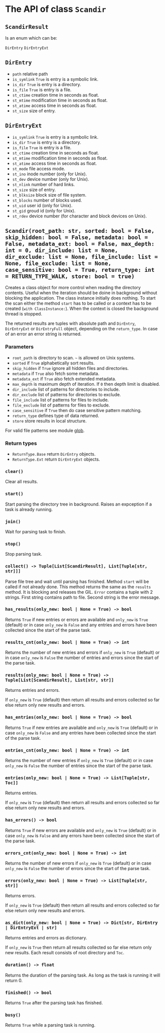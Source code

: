 # The API of class ``Scandir``

## ``ScandirResult``

Is an enum which can be:

``DirEntry``
``DirEntryExt``

## ``DirEntry``

- ``path`` relative path
- ``is_symlink`` ``True`` is entry is a symbolic link.
- ``is_dir`` ``True`` is entry is a directory.
- ``is_file`` ``True`` is entry is a file.
- ``st_ctime`` creation time in seconds as float.
- ``st_mtime`` modification time in seconds as float.
- ``st_atime`` access time in seconds as float.
- ``st_size`` size of entry.

## ``DirEntryExt``

- ``is_symlink`` ``True`` is entry is a symbolic link.
- ``is_dir`` ``True`` is entry is a directory.
- ``is_file`` ``True`` is entry is a file.
- ``st_ctime`` creation time in seconds as float.
- ``st_mtime`` modification time in seconds as float.
- ``st_atime`` access time in seconds as float.
- ``st_mode`` file access mode.
- ``st_ino`` inode number (only for Unix).
- ``st_dev`` device number (only for Unix).
- ``st_nlink`` number of hard links.
- ``st_size`` size of entry.
- ``st_blksize`` block size of file system.
- ``st_blocks`` number of blocks used.
- ``st_uid`` user id (only for Unix).
- ``st_gid`` groud id (only for Unix).
- ``st_rdev`` device number (for character and block devices on Unix).

## ``Scandir(root_path: str, sorted: bool = False, skip_hidden: bool = False, metadata: bool = False, metadata_ext: bool = False, max_depth: int = 0, dir_include: list = None, dir_exclude: list = None, file_include: list = None, file_exclude: list = None, case_sensitive: bool = True, return_type: int = RETURN_TYPE_WALK, store: bool = true)``

Creates a class object for more control when reading the directory contents. Useful when the iteration should be doine in background without blocking the application. The class instance initially does nothing. To start the scan either the method ``start`` has to be called or a context has to be created (``with ClassInstance:``). When the context is closed the background thread is stopped.

The returned results are tuples with absolute path and `DirEntry`, `DirEntryExt` or `DirEntryFull` object, depending on the `return_type`. In case of an error an error string is returned.

### Parameters

- ``root_path`` is directory to scan. ``~`` is allowed on Unix systems.
- ``sorted`` if ``True`` alphabetically sort results.
- ``skip_hidden`` if ``True`` ignore all hidden files and directories.
- ``metadata`` if ``True`` also fetch some metadata.
- ``metadata_ext`` if ``True`` also fetch extended metadata.
- ``max_depth`` is maximum depth of iteration. If ``0`` then depth limit is disabled.
- ``dir_include`` list of patterns for directories to include.
- ``dir_exclude`` list of patterns for directories to exclude.
- ``file_include`` list of patterns for files to include.
- ``file_exclude`` list of patterns for files to exclude.
- ``case_sensitive`` if `True` then do case sensitive pattern matching.
- ``return_type`` defines type of data returned.
- ``store`` store results in local structure.

For valid file patterns see module [glob](https://docs.rs/glob/0.3.0/glob/struct.Pattern.html).

### Return types

- ``ReturnType.Base`` return ``DirEntry`` objects.
- ``ReturnType.Ext`` return ``DirEntryExt`` objects.

### ``clear()``

Clear all results.

### ``start()``

Start parsing the directory tree in background. Raises an expception if a task is already running.

### ``join()``

Wait for parsing task to finish.

### ``stop()``

Stop parsing task.

### ``collect() -> Tuple[List[ScandirResult], List[Tuple[str, str]]]``

Parse file tree and wait until parsing has finished. Method ``start`` will be called if not already done. This method returns the same as the ``results`` method. It is blocking and releases the GIL.
``Error`` contains a tuple with 2 strings. First string contains path to file. Second string is the error message.

### ``has_results(only_new: bool | None = True) -> bool``

Returns ``True`` if new entries or errors are available and ``only_new`` is ``True`` (default) or in case ``only_new`` is ``False`` and any entries and errors have been collected since the start of the parse task.

### ``results_cnt(only_new: bool | None = True) -> int``

Returns the number of new entries and errors if ``only_new`` is ``True`` (default) or in case ``only_new`` is ``False`` the number of entries and errors since the start of the parse task.

### ``results(only_new: bool | None = True) -> Tuple[List[ScandirResult], List[str, str]]``

Returns entries and errors.

If ``only_new`` is ``True`` (default) then return all results and errors collected so far else return only new results and errors.

### ``has_entries(only_new: bool | None = True) -> bool``

Returns ``True`` if new entries are available and ``only_new`` is ``True`` (default) or in case ``only_new`` is ``False`` and any entries have been collected since the start of the parse task.

### ``entries_cnt(only_new: bool | None = True) -> int``

Returns the number of new entries if ``only_new`` is ``True`` (default) or in case ``only_new`` is ``False`` the number of entries since the start of the parse task.

### ``entries(only_new: bool | None = True) -> List[Tuple[str, Toc]]``

Returns entries.

If ``only_new`` is ``True`` (default) then return all results and errors collected so far else return only new results and errors.

### ``has_errors() -> bool``

Returns ``True`` if new errors are available and ``only_new`` is ``True`` (default) or in case ``only_new`` is ``False`` and any errors have been collected since the start of the parse task.

### ``errors_cnt(only_new: bool | None = True) -> int``

Returns the number of new errors if ``only_new`` is ``True`` (default) or in case ``only_new`` is ``False`` the number of errors since the start of the parse task.

### ``errors(only_new: bool | None = True) -> List[Tuple[str, str]]``

Returns errors.

If ``only_new`` is ``True`` (default) then return all results and errors collected so far else return only new results and errors.

### ``as_dict(only_new: bool | None = True) -> Dict[str, DirEntry | DirEntryExt | str]``

Returns entries and errors as dictionary.

If ``only_new`` is ``True`` then return all results collected so far else return only new results. Each result consists of root directory and ``Toc``.

### ``duration() -> float``

Returns the duration of the parsing task. As long as the task is running it will return 0.

### ``finished() -> bool``

Returns ``True`` after the parsing task has finished.

### ``busy()``

Returns ``True`` while a parsing task is running.

